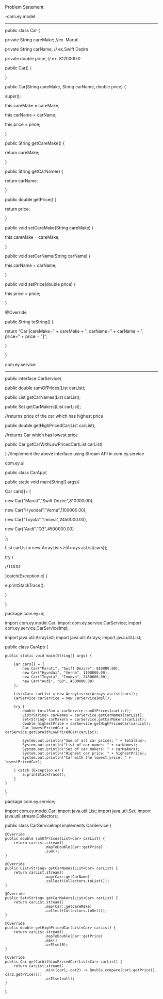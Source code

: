 Problem Statement:

-com.ey.model 

------------------------------------------ 

public class Car { 

private String careMake; //ex. Maruti  

private String carName; // ex.Swift Dezire 

private double price;  // ex. 8120000.0 

 

public Car() {		 

} 

public Car(String careMake, String carName, double price) { 

super(); 

this.careMake = careMake; 

this.carName = carName; 

this.price = price; 

} 

public String getCareMake() { 

return careMake; 

} 

 

public String getCarName() { 

return carName; 

} 

 

public double getPrice() { 

return price; 

} 

 

public void setCareMake(String careMake) { 

this.careMake = careMake; 

} 

 

public void setCarName(String carName) { 

this.carName = carName; 

} 

 

public void setPrice(double price) { 

this.price = price; 

} 

 

@Override 

public String toString() { 

return "Car [careMake=" + careMake + ", carName=" + carName + ", price=" + price + "]"; 

} 

 

 

} 

 

com.ey.service 

---------------------------------------------------------------- 

public interface CarService{ 

public double sumOfPrices(List<Car> carList); 

public List<String> getCarNames(List<Car> carList); 

public Set<String> getCarMakers(List<Car> carList); 

//returns price of the car which has highest price 

public double getHighPricedCar(List<Car> carList); 

//returns Car which has lowest price 

public Car getCarWithLowPricedCar(List<Car> carList) 

} 
//Implement the above interface using Stream API in com.ey.service 


com.ey.ui 

public class CarApp{ 

public static void main(String[] args){ 

Car cars[]= { 

new Car("Maruti","Swift Dezire",810000.00), 

new Car("Hyundai","Verna",1100000.00), 

new Car("Toyota","Innova",2450000.00), 

new Car("Audi","Q3",4500000.00) 

}; 

List<Car> carList = new ArrayList<>(Arrays.asList(cars)); 

try { 

//TODO 

}catch(Exception e) { 

e.printStackTrace(); 

} 

} 


package com.ey.ui;

import com.ey.model.Car;
import com.ey.service.CarService;
import com.ey.service.CarServiceImpl;

import java.util.ArrayList;
import java.util.Arrays;
import java.util.List;

public class CarApp {

    public static void main(String[] args) {

        Car cars[] = {
            new Car("Maruti", "Swift Dezire", 810000.00),
            new Car("Hyundai", "Verna", 1100000.00),
            new Car("Toyota", "Innova", 2450000.00),
            new Car("Audi", "Q3", 4500000.00)
        };

        List<Car> carList = new ArrayList<>(Arrays.asList(cars));
        CarService carService = new CarServiceImpl();

        try {
            double totalSum = carService.sumOfPrices(carList);
            List<String> carNames = carService.getCarNames(carList);
            Set<String> carMakers = carService.getCarMakers(carList);
            double highestPrice = carService.getHighPricedCar(carList);
            Car lowestPricedCar = carService.getCarWithLowPricedCar(carList);

            System.out.println("Sum of all car prices: " + totalSum);
            System.out.println("List of car names: " + carNames);
            System.out.println("Set of car makers: " + carMakers);
            System.out.println("Highest car price: " + highestPrice);
            System.out.println("Car with the lowest price: " + lowestPricedCar);

        } catch (Exception e) {
            e.printStackTrace();
        }
    }
}


package com.ey.service;

import com.ey.model.Car;
import java.util.List;
import java.util.Set;
import java.util.stream.Collectors;

public class CarServiceImpl implements CarService {

    @Override
    public double sumOfPrices(List<Car> carList) {
        return carList.stream()
                      .mapToDouble(Car::getPrice)
                      .sum();
    }

    @Override
    public List<String> getCarNames(List<Car> carList) {
        return carList.stream()
                      .map(Car::getCarName)
                      .collect(Collectors.toList());
    }

    @Override
    public Set<String> getCarMakers(List<Car> carList) {
        return carList.stream()
                      .map(Car::getCareMake)
                      .collect(Collectors.toSet());
    }

    @Override
    public double getHighPricedCar(List<Car> carList) {
        return carList.stream()
                      .mapToDouble(Car::getPrice)
                      .max()
                      .orElse(0);
    }

    @Override
    public Car getCarWithLowPricedCar(List<Car> carList) {
        return carList.stream()
                      .min((car1, car2) -> Double.compare(car1.getPrice(), car2.getPrice()))
                      .orElse(null);
    }
}
